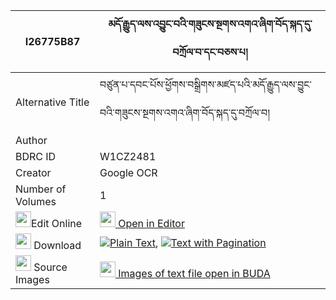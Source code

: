 |I26775B87|མདོ་རྒྱུད་ལས་འབྱུང་བའི་གཟུངས་སྔགས་འགའ་ཞིག་བོད་སྐད་དུ་བཀྲོལ་བ་དང་བཅས་པ། 
| --- | --- 
|Alternative Title |བཙུན་པ་དབང་པོས་ཕྱོགས་བསྒྲིགས་མཛད་པའི་མདོ་རྒྱུད་ལས་བྱུང་བའི་གཟུངས་སྔགས་འགའ་ཞིག་བོད་སྐད་དུ་བཀྲོལ་བ།
|Author | 
|BDRC ID | W1CZ2481
|Creator | Google OCR
|Number of Volumes| 1
|<img width="25" src="https://img.icons8.com/color/25/000000/edit-property.png">Edit Online| [<img width="25" src="https://avatars.githubusercontent.com/u/45091458?s=200&v=4"> Open in Editor](http://editor.openpecha.org/I26775B87)
|<img width="25" src="https://img.icons8.com/fluent/48/000000/download-2.png"/>  Download | [![](https://img.icons8.com/color/20/000000/txt.png)Plain Text](https://github.com/Openpecha/I26775B87/releases/download/v1/do_gyu_la_sa_jungwa_i_zungngak_plain_I26775B87.zip), [![](https://img.icons8.com/color/20/000000/txt.png)Text with Pagination](https://github.com/Openpecha/I26775B87/releases/download/v1/do_gyu_la_sa_jungwa_i_zungngak_pages_I26775B87.zip)
|<img width="25" src="https://img.icons8.com/plasticine/100/000000/pictures-folder.png"/>  Source Images | [<img width="25" src="https://library.bdrc.io/icons/BUDA-small.svg"> Images of text file open in BUDA](https://library.bdrc.io/show/bdr:W1CZ2481)